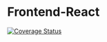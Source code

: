 # Frontend-React
[![Coverage Status](https://coveralls.io/repos/github/charisschomba/Frontend-React/badge.svg?branch=ch-setup-%23161413340)](https://coveralls.io/github/charisschomba/Frontend-React?branch=ch-setup-%23161413340)
